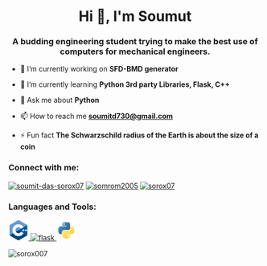 <h1 align="center">Hi 👋, I'm Soumut</h1>
<h3 align="center">A budding engineering student trying to make the best use of computers for mechanical engineers.</h3>

- 🔭 I’m currently working on **SFD-BMD generator**

- 🌱 I’m currently learning **Python 3rd party Libraries, Flask, C++**

- 💬 Ask me about **Python**

- 📫 How to reach me **soumitd730@gmail.com**

- ⚡ Fun fact **The Schwarzschild radius of the Earth is about the size of a coin**

<h3 align="left">Connect with me:</h3>
<p align="left">
<a href="https://linkedin.com/in/soumit-das-sorox07" target="blank"><img align="center" src="https://raw.githubusercontent.com/rahuldkjain/github-profile-readme-generator/master/src/images/icons/Social/linked-in-alt.svg" alt="soumit-das-sorox07" height="30" width="40" /></a>
<a href="https://www.behance.net/somrom2005" target="blank"><img align="center" src="https://raw.githubusercontent.com/rahuldkjain/github-profile-readme-generator/master/src/images/icons/Social/behance.svg" alt="somrom2005" height="30" width="40" /></a>
<a href="https://www.leetcode.com/sorox07" target="blank"><img align="center" src="https://raw.githubusercontent.com/rahuldkjain/github-profile-readme-generator/master/src/images/icons/Social/leet-code.svg" alt="sorox07" height="30" width="40" /></a>
</p>

<h3 align="left">Languages and Tools:</h3>
<p align="left"> <a href="https://www.w3schools.com/cpp/" target="_blank" rel="noreferrer"> <img src="https://raw.githubusercontent.com/devicons/devicon/master/icons/cplusplus/cplusplus-original.svg" alt="cplusplus" width="40" height="40"/> </a> <a href="https://flask.palletsprojects.com/" target="_blank" rel="noreferrer"> <img src="https://www.vectorlogo.zone/logos/pocoo_flask/pocoo_flask-icon.svg" alt="flask" width="40" height="40"/> </a> <a href="https://www.python.org" target="_blank" rel="noreferrer"> <img src="https://raw.githubusercontent.com/devicons/devicon/master/icons/python/python-original.svg" alt="python" width="40" height="40"/> </a> </p>

<p><img align="center" src="https://github-readme-stats.vercel.app/api/top-langs?username=sorox007&show_icons=true&locale=en&layout=compact" alt="sorox007" /></p>
